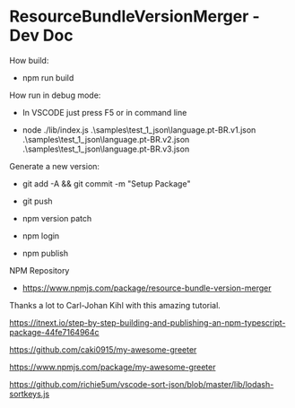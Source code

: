 ﻿# ResourceBundleVersionMerger - Dev Doc

How build:
- npm run build

How run in debug mode:

- In VSCODE just press F5 or in command line

- node ./lib/index.js .\samples\test_1_json\language.pt-BR.v1.json .\samples\test_1_json\language.pt-BR.v2.json .\samples\test_1_json\language.pt-BR.v3.json

Generate a new version:

- git add -A && git commit -m "Setup Package"

- git push

- npm version patch

- npm login

- npm publish

NPM Repository

- https://www.npmjs.com/package/resource-bundle-version-merger

Thanks a lot to Carl-Johan Kihl with this amazing tutorial.

https://itnext.io/step-by-step-building-and-publishing-an-npm-typescript-package-44fe7164964c

https://github.com/caki0915/my-awesome-greeter

https://www.npmjs.com/package/my-awesome-greeter

https://github.com/richie5um/vscode-sort-json/blob/master/lib/lodash-sortkeys.js
